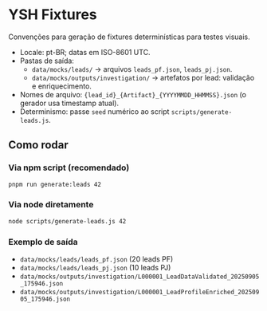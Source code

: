 # YSH Fixtures

Convenções para geração de fixtures determinísticas para testes visuais.

- Locale: pt-BR; datas em ISO-8601 UTC.
- Pastas de saída:
  - `data/mocks/leads/` -> arquivos `leads_pf.json`, `leads_pj.json`.
  - `data/mocks/outputs/investigation/` -> artefatos por lead: validação e enriquecimento.
- Nomes de arquivo: `{lead_id}_{Artifact}_{YYYYMMDD_HHMMSS}.json` (o gerador usa timestamp atual).
- Determinismo: passe `seed` numérico ao script `scripts/generate-leads.js`.

## Como rodar

### Via npm script (recomendado)

```bash
pnpm run generate:leads 42
```

### Via node diretamente

```bash
node scripts/generate-leads.js 42
```

### Exemplo de saída

- `data/mocks/leads/leads_pf.json` (20 leads PF)
- `data/mocks/leads/leads_pj.json` (10 leads PJ)
- `data/mocks/outputs/investigation/L000001_LeadDataValidated_20250905_175946.json`
- `data/mocks/outputs/investigation/L000001_LeadProfileEnriched_20250905_175946.json`
